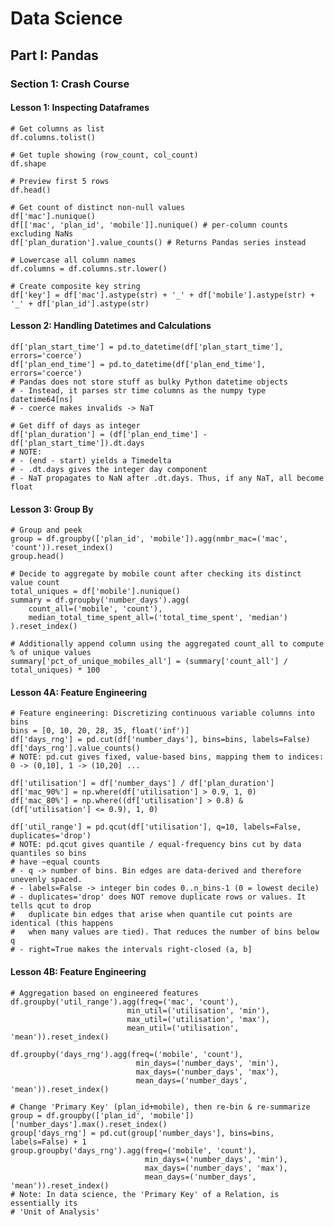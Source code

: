 # Data Science

## Part I: Pandas

### Section 1: Crash Course

#### Lesson 1: Inspecting Dataframes

	# Get columns as list
	df.columns.tolist()

	# Get tuple showing (row_count, col_count)
	df.shape

	# Preview first 5 rows
	df.head()

	# Get count of distinct non-null values
	df['mac'].nunique()
	df[['mac', 'plan_id', 'mobile']].nunique() # per-column counts excluding NaNs
	df['plan_duration'].value_counts() # Returns Pandas series instead

	# Lowercase all column names
	df.columns = df.columns.str.lower()

	# Create composite key string
	df['key'] = df['mac'].astype(str) + '_' + df['mobile'].astype(str) + '_' + df['plan_id'].astype(str)

#### Lesson 2: Handling Datetimes and Calculations

    df['plan_start_time'] = pd.to_datetime(df['plan_start_time'], errors='coerce')
    df['plan_end_time'] = pd.to_datetime(df['plan_end_time'], errors='coerce')
    # Pandas does not store stuff as bulky Python datetime objects
    # - Instead, it parses str time columns as the numpy type datetime64[ns]
    # - coerce makes invalids -> NaT

    # Get diff of days as integer
    df['plan_duration'] = (df['plan_end_time'] - df['plan_start_time']).dt.days
    # NOTE:
    # - (end - start) yields a Timedelta
    # - .dt.days gives the integer day component
    # - NaT propagates to NaN after .dt.days. Thus, if any NaT, all become float

#### Lesson 3: Group By

    # Group and peek
    group = df.groupby(['plan_id', 'mobile']).agg(nmbr_mac=('mac', 'count')).reset_index()
    group.head()

    # Decide to aggregate by mobile count after checking its distinct value count
    total_uniques = df['mobile'].nunique()
    summary = df.groupby('number_days').agg(
        count_all=('mobile', 'count'),
        median_total_time_spent_all=('total_time_spent', 'median')
    ).reset_index()

    # Additionally append column using the aggregated count_all to compute % of unique values
    summary['pct_of_unique_mobiles_all'] = (summary['count_all'] / total_uniques) * 100


#### Lesson 4A: Feature Engineering

    # Feature engineering: Discretizing continuous variable columns into bins
	bins = [0, 10, 20, 28, 35, float('inf')]
	df['days_rng'] = pd.cut(df['number_days'], bins=bins, labels=False)
	df['days_rng'].value_counts()
	# NOTE: pd.cut gives fixed, value-based bins, mapping them to indices: 0 -> (0,10], 1 -> (10,20] ... 

	df['utilisation'] = df['number_days'] / df['plan_duration']
	df['mac_90%'] = np.where(df['utilisation'] > 0.9, 1, 0)
	df['mac_80%'] = np.where((df['utilisation'] > 0.8) & (df['utilisation'] <= 0.9), 1, 0)

    df['util_range'] = pd.qcut(df['utilisation'], q=10, labels=False, duplicates='drop')
    # NOTE: pd.qcut gives quantile / equal-frequency bins cut by data quantiles so bins 
    # have ~equal counts
    # - q -> number of bins. Bin edges are data-derived and therefore unevenly spaced.
    # - labels=False -> integer bin codes 0..n_bins-1 (0 = lowest decile)
    # - duplicates='drop' does NOT remove duplicate rows or values. It tells qcut to drop 
    #   duplicate bin edges that arise when quantile cut points are identical (this happens 
    #   when many values are tied). That reduces the number of bins below q
    # - right=True makes the intervals right-closed (a, b] 

#### Lesson 4B: Feature Engineering

    # Aggregation based on engineered features
	df.groupby('util_range').agg(freq=('mac', 'count'),
	   						  min_util=('utilisation', 'min'),
	   						  max_util=('utilisation', 'max'),
	   						  mean_util=('utilisation', 'mean')).reset_index()

	df.groupby('days_rng').agg(freq=('mobile', 'count'),
								min_days=('number_days', 'min'),
								max_days=('number_days', 'max'),
								mean_days=('number_days', 'mean')).reset_index()

    # Change 'Primary Key' (plan_id+mobile), then re-bin & re-summarize
	group = df.groupby(['plan_id', 'mobile'])['number_days'].max().reset_index()
	group['days_rng'] = pd.cut(group['number_days'], bins=bins, labels=False) + 1
	group.groupby('days_rng').agg(freq=('mobile', 'count'),
								  min_days=('number_days', 'min'),
								  max_days=('number_days', 'max'),
								  mean_days=('number_days', 'mean')).reset_index()
    # Note: In data science, the 'Primary Key' of a Relation, is essentially its
    # 'Unit of Analysis'

